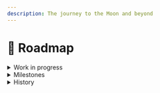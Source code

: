 ```yaml
---
description: The journey to the Moon and beyond
---
```


# 📍 Roadmap

<details>

<summary>Work in progress</summary>

* [x] Publishing the documentation section: [Public Cluster](../elysium/public-cluster.md)
* [ ] Publishing the documentation section: Managed Hash Ring
* [ ] Publishing the documentation section: Proof of Victory
* [ ] Publishing the documentation section: Statechain
* [ ] Writing the article: Crypto cash and offers

</details>

<details>

<summary>Milestones</summary>

### Prelaunch (work in progress)

* [ ] Development of the Pioneers Program: smart contracts, portal, mini-game
* [ ] Designing the system and publishing the final documentation
* [ ] Distribution of 9000 Access Key NFTs

### Pioneers Program launch (Q3-Q4 2023)

* [ ] Distribution of the Access Key NFTs left after prelaunch
* [ ] Development of the Elysium core

### Elysium launch for pioneers (Q3 2024)

* [ ] Pioneers launch their Workers, Routers and Keepers
* [ ] Pioneers test the blockchain core while earning real SKY
* [ ] Development of the bridge for entering Elysium from other chains
* [ ] Development of DEX for swaping tokens

### Opening Elysium for everyone (Q2 2025)

* [ ] Development and testing of crypto cash and offers mechanincs

### Launch of crypto cash and offers (Q2 2026)

</details>

<details>

<summary>History</summary>

#### October 2022

* [x] Birth of the [Elysium Discord Community](https://discord.gg/elysiumchain)
* [x] Launch of the [Elysium website](https://elysium-chain.com/)

#### November 2022

* [x] Elaboration of the Tokenomics design details
* [x] Elaboration of the Consensus design details
* [x] Development of the [Tokenomics simulation](https://tokenomics.elysium-chain.com)

#### December 2022

* [x] Publication of the [Introduction ](broken-reference/)section of the documentation
* [x] Elaboration of the Message Routing design details
* [x] Elaboration of the Pioneers Program mechanics
* [x] Publication of the [Pioneers Program](broken-reference/) section of the documentation

#### January 2023

* [x] Publication of the [Tokenomics](broken-reference)[ ](broken-reference/)section of the documentation
* [x] Blockchain selection for the Pioneers Program (Polygon)
* [x] Detailing of the Elysium blockchain architecture
* [x] Development of the Pioneers Portal architecture
* [x] Development of the Discord <-> Polygon interactions

#### February 2023

* [x] Launch of the Pioneers Program promo website
* [x] Development of the Pioneers Portal interface
* [x] Writing the article: Public Cluster&#x20;
* [x] Designing the system

#### March 2023

* [x] Writing the article: Managed Hash Ring
* [x] Designing the system

#### April 2023

* [x] Writing the article: Proof of Victory
* [x] Designing the system

#### May 2023

* [x] Writing the article: Statechain
* [x] Designing the system

</details>
